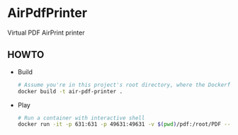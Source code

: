 # AirPdfPrinter
Virtual PDF AirPrint printer

## HOWTO

* Build

  ```bash
  # Assume you're in this project's root directory, where the Dockerfile is located
  docker build -t air-pdf-printer .
  ```

* Play

  ```bash
  # Run a container with interactive shell
  docker run -it -p 631:631 -p 49631:49631 -v $(pwd)/pdf:/root/PDF --name air-pdf-printer air-pdf-printer /bin/bash
  ```
